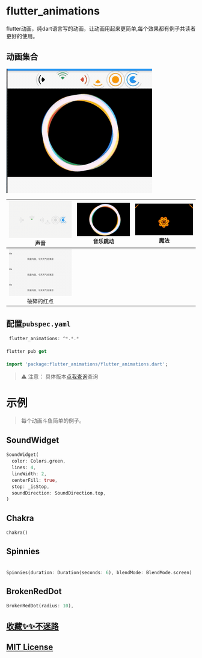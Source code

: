 # flutter_animations

flutter动画，纯dart语言写的动画，让动画用起来更简单,每个效果都有例子共读者更好的使用。


## 动画集合


![](img/flutter_animations.gif)

|![](img/sound.gif)  <br/> 声音| ![](img/spin.gif) <br/> 音乐跳动|![](img/02.gif) <br/> 魔法|
|:-:|:-:|:-:|
|![](img/red_broken.gif)</br>破碎的红点|

 
 

## 配置`pubspec.yaml`

```dart
 flutter_animations: ^*.*.*
 
flutter pub get 

import 'package:flutter_animations/flutter_animations.dart';

```

> ⚠️ 注意： 具体版本[点我查询](https://pub.flutter-io.cn/packages/flutter_animations)查询

# 示例
> 每个动画斗鱼简单的例子。

## SoundWidget

```dart
SoundWidget(
  color: Colors.green,
  lines: 4,
  lineWidth: 2,
  centerFill: true,
  stop: _isStop,
  soundDirection: SoundDirection.top,
)
```

##  Chakra

```dart
Chakra()
```

## Spinnies

```dart

Spinnies(duration: Duration(seconds: 6), blendMode: BlendMode.screen)
```

## BrokenRedDot

```dart
BrokenRedDot(radius: 10),
```

## [收藏✨✨不迷路](https://github.com/ifgyong/flutter_animations)
## [MIT License](LICENSE)

